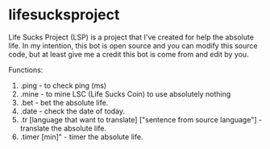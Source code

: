 # lifesucksproject
Life Sucks Project (LSP) is a project that I've created for help the absolute life. In my intention, this bot is open source and you can modify this source code, but at least give me a credit this bot is come from and edit by you. 

Functions:
1) .ping - to check ping (ms)
2) .mine - to mine LSC (Life Sucks Coin) to use absolutely nothing
3) .bet - bet the absolute life.
3) .date - check the date of today.
4) .tr [language that want to translate] ["sentence from source language"] - translate the absolute life.
5) .timer [min]" - timer the absolute life.
